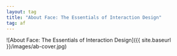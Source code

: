 ```yaml
---
layout: tag
title: "About Face: The Essentials of Interaction Design"
tag: af
---
```


![About Face: The Essentials of Interaction Design]({{ site.baseurl }}/images/ab-cover.jpg)
